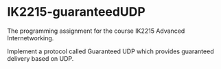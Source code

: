 # IK2215-guaranteedUDP

The programming assignment for the course IK2215 Advanced Internetworking.

Implement a protocol called Guaranteed UDP which provides guaranteed delivery based on UDP.